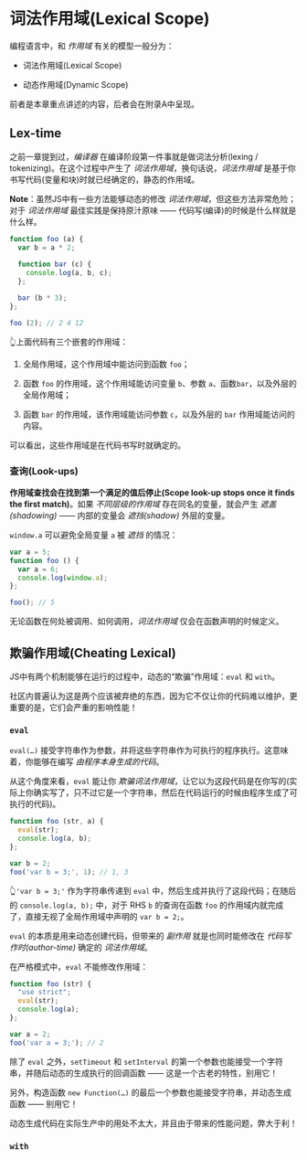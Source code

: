 # 词法作用域(Lexical Scope)
编程语言中，和 *作用域* 有关的模型一般分为：
- 词法作用域(Lexical Scope)

- 动态作用域(Dynamic Scope)

前者是本章重点讲述的内容，后者会在附录A中呈现。

## Lex-time
之前一章提到过，*编译器* 在编译阶段第一件事就是做词法分析(lexing / tokenizing)。在这个过程中产生了 *词法作用域*，换句话说，*词法作用域* 是基于你书写代码(变量和块)时就已经确定的，静态的作用域。

**Note**：虽然JS中有一些方法能够动态的修改 *词法作用域*，但这些方法非常危险；对于 *词法作用域* 最佳实践是保持原汁原味 —— 代码写(编译)的时候是什么样就是什么样。

```javascript
function foo (a) {
  var b = a * 2;
  
  function bar (c) {
    console.log(a, b, c);
  };

  bar (b * 3);
};

foo (2); // 2 4 12
```
👆上面代码有三个嵌套的作用域：
1. 全局作用域，这个作用域中能访问到函数 `foo`；

2. 函数 `foo` 的作用域，这个作用域能访问变量 `b`、参数 `a`、函数`bar`，以及外层的全局作用域；

3. 函数 `bar` 的作用域，该作用域能访问参数 `c`，以及外层的 `bar` 作用域能访问的内容。

可以看出，这些作用域是在代码书写时就确定的。

### 查询(Look-ups)
**作用域查找会在找到第一个满足的值后停止(Scope look-up stops once it finds the first match)**。如果 *不同层级的作用域* 存在同名的变量，就会产生 *遮盖(shadowing)* —— 内部的变量会 *遮挡(shadow)* 外层的变量。

`window.a` 可以避免全局变量 `a` 被 *遮挡* 的情况：
```javascript
var a = 5;
function foo () {
  var a = 6;
  console.log(window.a);
};

foo(); // 5
```

无论函数在何处被调用、如何调用，*词法作用域* 仅会在函数声明的时候定义。

## 欺骗作用域(Cheating Lexical)
JS中有两个机制能够在运行的过程中，动态的“欺骗”作用域：`eval` 和 `with`。

社区内普遍认为这是两个应该被弃绝的东西，因为它不仅让你的代码难以维护，更重要的是，它们会严重的影响性能！

### `eval`
`eval(…)` 接受字符串作为参数，并将这些字符串作为可执行的程序执行。这意味着，你能够在编写 *由程序本身生成的代码*。

从这个角度来看，`eval` 能让你 *欺骗词法作用域*，让它以为这段代码是在你写的(实际上你确实写了，只不过它是一个字符串，然后在代码运行的时候由程序生成了可执行的代码)。

```javascript
function foo (str, a) {
  eval(str);
  console.log(a, b);
};

var b = 2;
foo('var b = 3;', 1); // 1, 3
```
👆`'var b = 3;'` 作为字符串传递到 `eval` 中，然后生成并执行了这段代码；在随后的 `console.log(a, b);` 中，对于 RHS `b` 的查询在函数 `foo` 的作用域内就完成了，直接无视了全局作用域中声明的 `var b = 2;`。

`eval` 的本质是用来动态创建代码，但带来的 *副作用* 就是也同时能修改在 *代码写作时(author-time)* 确定的 *词法作用域*。

在严格模式中，`eval` 不能修改作用域：
```javascript
function foo (str) {
  "use strict";
  eval(str);
  console.log(a);
};

var a = 2;
foo('var a = 3;'); // 2
```

除了 `eval` 之外，`setTimeout` 和 `setInterval` 的第一个参数也能接受一个字符串，并随后动态的生成执行的回调函数 —— 这是一个古老的特性，别用它！

另外，构造函数 `new Function(…)` 的最后一个参数也能接受字符串，并动态生成函数 —— 别用它！

动态生成代码在实际生产中的用处不太大，并且由于带来的性能问题，弊大于利！

### `with`
